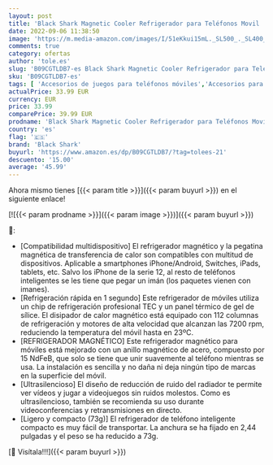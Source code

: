 ```yaml
---
layout: post
title: 'Black Shark Magnetic Cooler Refrigerador para Teléfonos Movil  Magnético Enfriador Teléfono Móvil De Enfriamiento Rápido del Teléfono Móvil  Radiador para iPhone  Juegos  Tiktok Transmisión en Vivo'
date: 2022-09-06 11:38:50
image: 'https://m.media-amazon.com/images/I/51eKkui15mL._SL500_._SL400_.jpg'
comments: true
category: ofertas
author: 'tole.es'
slug: 'B09CGTLDB7-es Black Shark Magnetic Cooler Refrigerador para Teléfonos...'
sku: 'B09CGTLDB7-es'
tags: [ 'Accesorios de juegos para teléfonos móviles','Accesorios para móviles','Comunicación móvil y accesorios','Electrónica','black shark','iphone','🇪🇸', ]
actualPrice: 33.99 EUR
currency: EUR
price: 33.99
comparePrice: 39.99 EUR
prodname: 'Black Shark Magnetic Cooler Refrigerador para Teléfonos Movil  Magnético Enfriador Teléfono Móvil De Enfriamiento Rápido del Teléfono Móvil  Radiador para iPhone  Juegos  Tiktok Transmisión en Vivo'
country: 'es'
flag: '🇪🇸'
brand: 'Black Shark'
buyurl: 'https://www.amazon.es/dp/B09CGTLDB7/?tag=tolees-21'
descuento: '15.00'
average: '45.99'
---
```


Ahora mismo tienes [{{< param title >}}]({{< param buyurl >}}) en el siguiente enlace!

[![{{< param prodname >}}]({{< param image >}})]({{< param buyurl >}})

🔎:

- [Compatibilidad multidispositivo] El refrigerador magnético y la pegatina magnética de transferencia de calor son compatibles con multitud de dispositivos. Aplicable a smartphones iPhone/Android, Switches, iPads, tablets, etc. Salvo los iPhone de la serie 12, al resto de teléfonos inteligentes se les tiene que pegar un imán (los paquetes vienen con imanes).
- [Refrigeración rápida en 1 segundo] Este refrigerador de móviles utiliza un chip de refrigeración profesional TEC y un panel térmico de gel de sílice. El disipador de calor magnético está equipado con 112 columnas de refrigeración y motores de alta velocidad que alcanzan las 7200 rpm, reduciendo la temperatura del móvil hasta en 23ºC.
- [REFRIGERADOR MAGNÉTICO] Este refrigerador magnético para móviles está mejorado con un anillo magnético de acero, compuesto por 15 NdFeB, que solo se tiene que unir suavemente al teléfono mientras se usa. La instalación es sencilla y no daña ni deja ningún tipo de marcas en la superficie del móvil.
- [Ultrasilencioso] El diseño de reducción de ruido del radiador te permite ver vídeos y jugar a videojuegos sin ruidos molestos. Como es ultrasilencioso, también se recomienda su uso durante videoconferencias y retransmisiones en directo.
- [Ligero y compacto (73g)] El refrigerador de teléfono inteligente compacto es muy fácil de transportar. La anchura se ha fijado en 2,44 pulgadas y el peso se ha reducido a 73g.

[🛒 Visítala!!!]({{< param buyurl >}})
